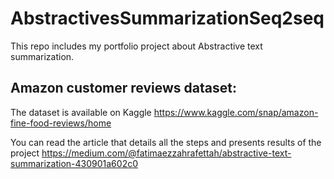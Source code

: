 # AbstractivesSummarizationSeq2seq
This repo includes my portfolio project about Abstractive text summarization. 
## Amazon customer reviews dataset: 
The dataset is available on Kaggle https://www.kaggle.com/snap/amazon-fine-food-reviews/home 

You can read the article that details all the steps and presents results of the project https://medium.com/@fatimaezzahrafettah/abstractive-text-summarization-430901a602c0  
